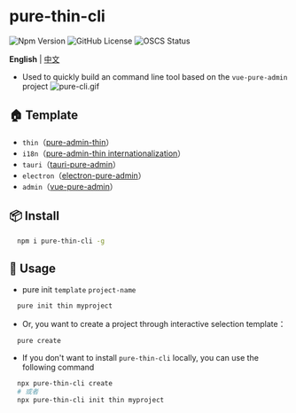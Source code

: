 # pure-thin-cli

![Npm Version](https://img.shields.io/npm/v/pure-thin-cli)
![GitHub License](https://img.shields.io/github/license/Ten-K/pure-thin-cli)
![OSCS Status](https://www.oscs1024.com/platform/badge/Ten-K/pure-thin-cli.svg?size=small)

**English** | [中文](./README.md)

- Used to quickly build an command line tool based on the `vue-pure-admin` project
  ![pure-cli.gif](https://i.imgtg.com/2023/03/31/212UC.gif)

## 🏠 Template

- `thin`（[pure-admin-thin](https://github.com/xiaoxian521/pure-admin-thin)）
- `i18n`（[pure-admin-thin internationalization](https://github.com/xiaoxian521/pure-admin-thin/tree/i18n)）
- `tauri`（[tauri-pure-admin](https://github.com/xiaoxian521/tauri-pure-admin)）
- `electron`（[electron-pure-admin](https://gitee.com/yiming_chang/electron-pure-admin)）
- `admin`（[vue-pure-admin](https://github.com/xiaoxian521/vue-pure-admin)）

## 📦 Install

```bash
  npm i pure-thin-cli -g
```

## 🚗 Usage

- pure init `template` `project-name`

```bash
  pure init thin myproject
```

- Or, you want to create a project through interactive selection template：

```bash
  pure create
```

- If you don't want to install `pure-thin-cli` locally, you can use the following command

```bash
  npx pure-thin-cli create
  # 或者
  npx pure-thin-cli init thin myproject
```
